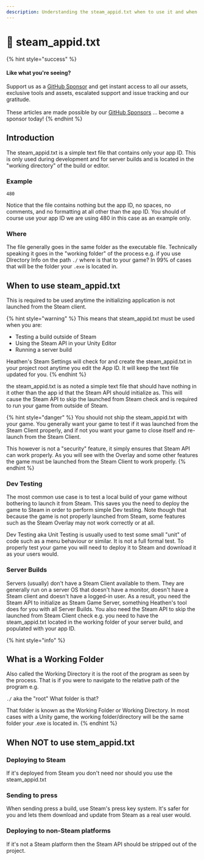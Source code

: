 ```yaml
---
description: Understanding the steam_appid.txt when to use it and when not to use it
---
```


# 📃 steam\_appid.txt

{% hint style="success" %}
#### Like what you're seeing?

Support us as a [GitHub Sponsor](../../../where-to-buy/become-a-sponsor.md) and get instant access to all our assets, exclusive tools and assets, escalated support and issue tracking and our gratitude.\
\
These articles are made possible by our [GitHub Sponsors](../../../where-to-buy/become-a-sponsor.md) ... become a sponsor today!
{% endhint %}

## Introduction

The steam\_appid.txt is a simple text file that contains only your app ID. This is only used during development and for server builds and is located in the "working directory" of the build or editor.

### Example&#x20;

```
480
```

Notice that the file contains nothing but the app ID, no spaces, no comments, and no formatting at all other than the app ID. You should of course use your app ID we are using 480 in this case as an example only.

### Where

The file generally goes in the same folder as the executable file. Technically speaking it goes in the "working folder" of the process e.g. if you use DIrectory Info on the path `./` where is that to your game? In 99% of cases that will be the folder your `.exe` is located in.

## When to use steam\_appid.txt

This is required to be used anytime the initializing application is not launched from the Steam client.

{% hint style="warning" %}
This means that steam\_appid.txt must be used when you are:

* Testing a build outside of Steam
* Using the Steam API in your Unity Editor
* Running a server build

Heathen's Steam Settings will check for and create the steam\_appid.txt in your project root anytime you edit the App ID. It will keep the text file updated for you.
{% endhint %}

the steam\_appid.txt is as noted a simple text file that should have nothing in it other than the app id that the Steam API should initialize as. This will cause the Steam API to skip the launched from Steam check and is required to run your game from outside of Steam.

{% hint style="danger" %}
You should not ship the steam\_appid.txt with your game. You generally want your game to test if it was launched from the Steam Client properly, and if not you want your game to close itself and re-launch from the Steam Client.

This however is not a "security" feature, it simply ensures that Steam API can work properly. As you will see with the Overlay and some other features the game must be launched from the Steam Client to work properly.
{% endhint %}

### Dev Testing

The most common use case is to test a local build of your game without bothering to launch it from Steam. This saves you the need to deploy the game to Steam in order to perform simple Dev testing. Note though that because the game is not properly launched from Steam, some features such as the Steam Overlay may not work correctly or at all.&#x20;

Dev Testing aka Unit Testing is usually used to test some small "unit" of code such as a menu behaviour or similar. It is not a full formal test. To properly test your game you will need to deploy it to Steam and download it as your users would.

### Server Builds

Servers (usually) don't have a Steam Client available to them. They are generally run on a server OS that doesn't have a monitor, doesn't have a Steam client and doesn't have a logged-in user. As a result, you need the Steam API to initialize as Steam Game Server,  something Heathen's tool does for you with all Server Builds. You also need the Steam API to skip the launched from Steam Client check e.g. you need to have the steam\_appid.txt located in the working folder of your server build, and populated with your app ID.

{% hint style="info" %}
## What is a Working Folder

Also called the Working Directory it is the root of the program as seen by the process. That is if you were to navigate to the relative path of the program e.g.&#x20;

`./` aka the "root" What folder is that?

That folder is known as the Working Folder or Working Directory. In most cases with a Unity game, the working folder/directory will be the same folder your .exe is located in.
{% endhint %}

## When NOT to use stem\_appid.txt

### Deploying to Steam

If it's deployed from Steam you don't need nor should you use the steam\_appid.txt

### Sending to press

When sending press a build, use Steam's press key system. It's safer for you and lets them download and update from Steam as a real user would.

### Deploying to non-Steam platforms

If it's not a Steam platform then the Steam API should be stripped out of the project.
